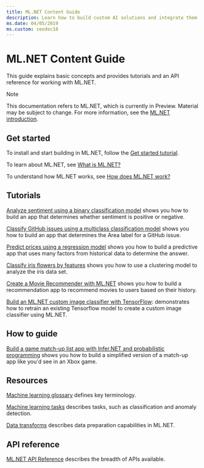```yaml
---
title: ML.NET Content Guide
description: Learn how to build custom AI solutions and integrate them into your .NET applications using ML.NET.
ms.date: 04/05/2019
ms.custom: seodec18
---
```

# ML.NET Content Guide

This guide explains basic concepts and provides tutorials and an API reference for working with ML.NET.

> [!NOTE]
> This documentation refers to ML.NET, which is currently in Preview. Material may be subject to change. For more information, see the [ML.NET introduction](https://www.microsoft.com/net/learn/apps/machine-learning-and-ai/ml-dotnet).

## Get started

To install and start building in ML.NET, follow the [Get started tutorial](https://www.microsoft.com/net/learn/machinelearning-ai/ml-dotnet-get-started-tutorial).

To learn about ML.NET, see [What is ML.NET?](what-is-mldotnet.md)

To understand how ML.NET works, see [How does ML.NET work?](how-does-mldotnet-work.md)

## Tutorials

[Analyze sentiment using a binary classification model](./tutorials/sentiment-analysis.md) shows you how to build an app that determines whether sentiment is positive or negative.

[Classify GitHub issues using a multiclass classification model](./tutorials/github-issue-classification.md) shows you how to build an app that determines the Area label for a GitHub issue.

[Predict prices using a regression model](./tutorials/taxi-fare.md) shows you how to build a predictive app that uses many factors from historical data to determine the answer.

[Classify iris flowers by features](./tutorials/iris-clustering.md) shows you how to use a clustering model to analyze the iris data set.

[Create a Movie Recommender with ML.NET](./tutorials/movie-recommmendation.md) shows you how to build a recommendation app to recommend movies to users based on their history.

[Build an ML.NET custom image classifier with TensorFlow](./tutorials/image-classification.md): demonstrates how to retrain an existing Tensorflow model to create a custom image classifier using ML.NET.

## How to guide

[Build a game match-up list app with Infer.NET and probabilistic programming](./how-to-guides/matchup-app-infer-net.md) shows you how to build a simplified version of a match-up app like you'd see in an Xbox game.

## Resources

[Machine learning glossary](./resources/glossary.md) defines key terminology.

[Machine learning tasks](./resources/tasks.md) describes tasks, such as classification and anomaly detection. 

[Data transforms](./resources/transforms.md) describes data preparation capabilities in ML.NET.

## API reference

[ML.NET API Reference](https://docs.microsoft.com/dotnet/api/?view=ml-dotnet) describes the breadth of APIs available.
